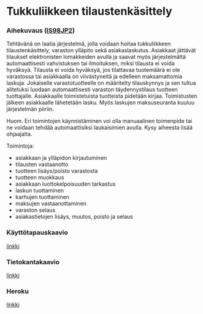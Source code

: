 # Tukkuliikkeen tilaustenkäsittely

### Aihekuvaus ([IS98JP2](https://advancedkittenry.github.io/suunnittelu_ja_tyoymparisto/aiheet/Tukkuliikkeen_tilaustenksittely.html))
Tehtävänä on laatia järjestelmä, jolla voidaan hoitaa tukkuliikkeen tilaustenkäsittely, varaston ylläpito sekä asiakaslaskutus. Asiakkaat jättävät tilaukset elektronisten lomakkeiden avulla ja saavat myös järjestelmältä automaattisesti vahvistuksen tai ilmoituksen, miksi tilausta ei voida hyväksyä. Tilausta ei voida hyväksyä, jos tilattavaa tuotemäärä ei ole varastossa tai asiakkaalla on viivästyneitä ja edelleen maksamattomia laskuja. Jokaiselle varastotuotteelle on määritelty tilauskynnys ja sen tultua alitetuksi luodaan automaattisesti varaston täydennystilaus tuotteen tuottajalle. Asiakkaalle toimistetuista tuotteista pidetään kirjaa. Toimistusten jälkeen asiakkaalle lähetetään lasku. Myös laskujen maksuseuranta kuuluu järjestelmän piiriin.

Huom. Eri toimintojen käynnistäminen voi olla manuaalinen toimenpide tai ne voidaan tehdää automaattisiksi laukaisimien avulla. Kysy aiheesta lisää ohjaajalta.

Toimintoja:

* asiakkaan ja ylläpidon kirjautuminen
* tilausten vastaanotto
* tuotteen lisäys/poisto varastosta
* tuotteen muokkaus
* asiakkaan luottokelpoisuuden tarkastus
* laskun tuottaminen
* karhujen tuottaminen
* maksujen vastaanottaminen
* varaston selaus
* asiakastietojen lisäys, muutos, poisto ja selaus

### Käyttötapauskaavio
[linkki](documentation/käyttötapauskaavio.png)

### Tietokantakaavio
[linkki](documentation/tietokantakaavio.png)

### Heroku
[linkki](https://tsoha-tukkuliike.herokuapp.com/)
